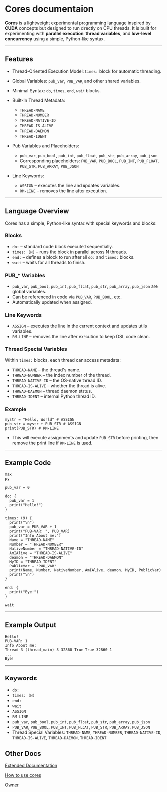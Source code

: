 # Cores documentaion

**Cores** is a lightweight experimental programming language inspired by **CUDA** concepts but designed to run directly on CPU threads. It is built for experimenting with **parallel execution**, **thread variables**, and **low-level concurrency** using a simple, Python-like syntax.

---

## Features

- Thread-Oriented Execution Model: `times:` block for automatic threading.
- Global Variables: `pub_var`, `PUB_VAR`, and other shared variables.
- Minimal Syntax: `do`, `times`, `end`, `wait` blocks.
- Built-In Thread Metadata:

  - `THREAD-NAME`
  - `THREAD-NUMBER`
  - `THREAD-NATIVE-ID`
  - `THREAD-IS-ALIVE`
  - `THREAD-DAEMON`
  - `THREAD-IDENT`

- Pub Variables and Placeholders:

  - `pub_var`, `pub_bool`, `pub_int`, `pub_float`, `pub_str`, `pub_array`, `pub_json`
  - Corresponding placeholders: `PUB_VAR`, `PUB_BOOL`, `PUB_INT`, `PUB_FLOAT`, `PUB_STR`, `PUB_ARRAY`, `PUB_JSON`

- Line Keywords:

  - `ASSIGN` – executes the line and updates variables.
  - `RM-LINE` – removes the line after execution.

---

## Language Overview

Cores has a simple, Python-like syntax with special keywords and blocks:

### Blocks

- `do:` – standard code block executed sequentially.
- `times: (N)` – runs the block in parallel across N threads.
- `end:` – defines a block to run after all `do:` and `times:` blocks.
- `wait` – waits for all threads to finish.

### PUB\_\* Variables

- `pub_var`, `pub_bool`, `pub_int`, `pub_float`, `pub_str`, `pub_array`, `pub_json` are global variables.
- Can be referenced in code via `PUB_VAR`, `PUB_BOOL`, etc.
- Automatically updated when assigned.

### Line Keywords

- `ASSIGN` – executes the line in the current context and updates utils variables.
- `RM-LINE` – removes the line after execution to keep DSL code clean.

### Thread Special Variables

Within `times:` blocks, each thread can access metadata:

- `THREAD-NAME` – the thread's name.
- `THREAD-NUMBER` – the index number of the thread.
- `THREAD-NATIVE-ID` – the OS-native thread ID.
- `THREAD-IS-ALIVE` – whether the thread is alive.
- `THREAD-DAEMON` – thread daemon status.
- `THREAD-IDENT` – internal Python thread ID.

### Example

```cores
mystr = "Hello, World" # ASSIGN
pub_str = mystr + PUB_STR # ASSIGN
print(PUB_STR) # RM-LINE
```

- This will execute assignments and update `PUB_STR` before printing, then remove the print line if `RM-LINE` is used.

---

## Example Code

```cores
max
py

pub_var = 0

do: {
  pub_var = 1
  print("Hello!")
}

times: (9) {
  print("\n")
  pub_var = PUB_VAR + 1
  print("PUB-VAR: ", PUB_VAR)
  print("Info About me:")
  Name = "THREAD-NAME"
  Number = "THREAD-NUMBER"
  NativeNumber = "THREAD-NATIVE-ID"
  AmIAlive = "THREAD-IS-ALIVE"
  deamon = "THREAD-DAEMON"
  MyID = "THREAD-IDENT"
  PublicVar = "PUB_VAR"
  print(Name, Number, NativeNumber, AmIAlive, deamon, MyID, PublicVar)
  print("\n")
}

end: {
  print("Bye!")
}

wait
```

---

## Example Output

```
Hello!
PUB-VAR: 1
Info About me:
Thread-3 (thread_main) 3 32860 True True 32860 1
...
Bye!
```

---

## Keywords

- `do:`
- `times: (N)`
- `end:`
- `wait`
- `ASSIGN`
- `RM-LINE`
- `pub_var`, `pub_bool`, `pub_int`, `pub_float`, `pub_str`, `pub_array`, `pub_json`
- `PUB_VAR`, `PUB_BOOL`, `PUB_INT`, `PUB_FLOAT`, `PUB_STR`, `PUB_ARRAY`, `PUB_JSON`
- Thread Special Variables: `THREAD-NAME`, `THREAD-NUMBER`, `THREAD-NATIVE-ID`, `THREAD-IS-ALIVE`, `THREAD-DAEMON`, `THREAD-IDENT`

## Other Docs

[Extended Documentation](docs/extended.md)

[How to use cores](docs/extended.md)

[Owner](docs/owner.md)
